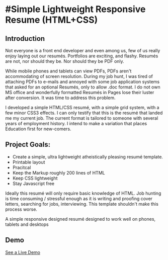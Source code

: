 #Simple Lightweight Responsive Resume (HTML+CSS)
=================================



Introduction
------------
Not everyone is a front end developer and even among us, few of us really enjoy laying out our resumés. Portfolios are exciting, and flashy. Resumés are not, nor should they be. Nor should they be PDF only. 

While mobile phones and  tablets can view PDFs, PDFs aren't accommodating of screen resolution. During my job hunt, I was tired of attaching PDFs to e-mails and annoyed with some job application systems that asked for an optional Resumés, only to allow .doc format. I do not own MS office and wonderfully formatted Resumés in Pages lose their luster after conversion. It was time to address this problem.  

I developed a simple HTML/CSS resumé, with a simple grid system, with a few minor CSS3 effects. I can only testify that this is the resumé that landed me my current job. The current format is tailored to someone with several years of employment history. I intend to make a variation that places Education first for new-comers.

Project Goals: 
--------------

* Create a simple, ultra lightweight atheistically pleasing resumé template. 
* Printable layout
* Pracitcal 
* Keep the Markup roughly 200 lines of HTML
* Keep CSS lightweight
* Stay Javascript free

Ideally this resumé will only require basic knowledge of HTML. Job hunting is time consuming / stressful enough as it is writing and proofing cover letters, searching for jobs, interviewing. This template shouldn't make this process worse.

A simple responsive designed resumé designed to work well on phones, tablets and desktops

Demo
----

[See a Live Demo](http://htmlpreview.github.io/?https://github.com/fuzzywalrus/Simple-Responsive-Resume-HTML-CSS/blob/master/index.html)


